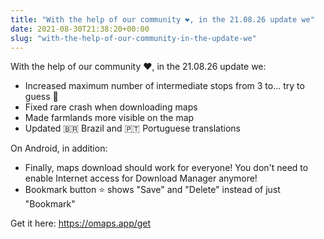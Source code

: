 ```yaml
---
title: "With the help of our community ❤️, in the 21.08.26 update we"
date: 2021-08-30T21:38:20+00:00
slug: "with-the-help-of-our-community-in-the-update-we"
---
```


With the help of our community ❤️, in the 21.08.26 update we:

* Increased maximum number of intermediate stops from 3 to... try to guess 🙂
* Fixed rare crash when downloading maps
* Made farmlands more visible on the map
* Updated 🇧🇷 Brazil and 🇵🇹 Portuguese translations

On Android, in addition:
* Finally, maps download should work for everyone! You don't need to enable Internet access for Download Manager anymore!
* Bookmark button ⭐ shows "Save" and "Delete" instead of just "Bookmark"

Get it here: <https://omaps.app/get>
